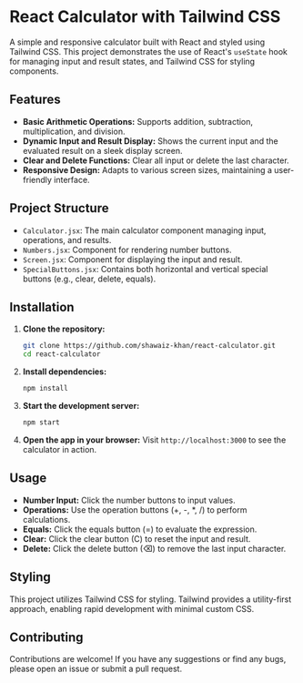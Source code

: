 # React Calculator with Tailwind CSS

A simple and responsive calculator built with React and styled using Tailwind CSS. This project demonstrates the use of React's `useState` hook for managing input and result states, and Tailwind CSS for styling components.

## Features

- **Basic Arithmetic Operations:** Supports addition, subtraction, multiplication, and division.
- **Dynamic Input and Result Display:** Shows the current input and the evaluated result on a sleek display screen.
- **Clear and Delete Functions:** Clear all input or delete the last character.
- **Responsive Design:** Adapts to various screen sizes, maintaining a user-friendly interface.

## Project Structure

- `Calculator.jsx`: The main calculator component managing input, operations, and results.
- `Numbers.jsx`: Component for rendering number buttons.
- `Screen.jsx`: Component for displaying the input and result.
- `SpecialButtons.jsx`: Contains both horizontal and vertical special buttons (e.g., clear, delete, equals).

## Installation

1. **Clone the repository:**
   ```bash
   git clone https://github.com/shawaiz-khan/react-calculator.git
   cd react-calculator
   ```

2. **Install dependencies:**
   ```bash
   npm install
   ```

3. **Start the development server:**
   ```bash
   npm start
   ```

4. **Open the app in your browser:**
   Visit `http://localhost:3000` to see the calculator in action.

## Usage

- **Number Input:** Click the number buttons to input values.
- **Operations:** Use the operation buttons (+, -, *, /) to perform calculations.
- **Equals:** Click the equals button (=) to evaluate the expression.
- **Clear:** Click the clear button (C) to reset the input and result.
- **Delete:** Click the delete button (⌫) to remove the last input character.

## Styling

This project utilizes Tailwind CSS for styling. Tailwind provides a utility-first approach, enabling rapid development with minimal custom CSS.

## Contributing

Contributions are welcome! If you have any suggestions or find any bugs, please open an issue or submit a pull request.
